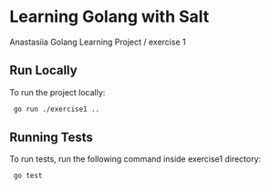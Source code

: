 
# Learning Golang with Salt

Anastasiia Golang Learning Project / exercise 1

## Run Locally
To run the project locally:
```bash
 go run ./exercise1 ..
```



## Running Tests
To run tests, run the following command inside exercise1 directory:

```bash
 go test
```

